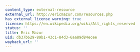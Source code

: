 ```yaml
---
content_type: external-resource
external_url: http://ericmazur.com/resources.php
has_external_license_warning: true
license: https://en.wikipedia.org/wiki/All_rights_reserved
status: ''
title: Eric Mazur
uid: db37b629-89b1-43c1-84d3-6aa89d84ecee
wayback_url: ''
---
```

